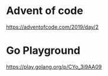# Advent of code
https://adventofcode.com/2019/day/2

# Go Playground
https://play.golang.org/p/CYo_3i9AA09